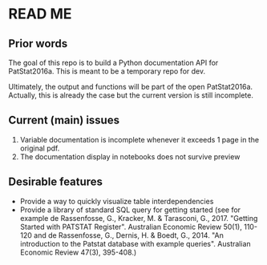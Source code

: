 # READ ME

## Prior words

The goal of this repo is to build a Python documentation API for PatStat2016a. This is meant to be a temporary repo for dev. 

Ultimately, the output and functions will be part of the open PatStat2016a. Actually, this is already the case but the current version is still incomplete.

## Current (main) issues

1. Variable documentation is incomplete whenever it exceeds 1 page in the original pdf.
2. The documentation display in notebooks does not survive preview

## Desirable features

- Provide a way to  quickly  visualize table interdependencies
- Provide a library of standard SQL query for getting started (see for example de Rassenfosse, G., Kracker, M. & Tarasconi, G., 2017. "Getting Started with PATSTAT Register". Australian Economic Review 50(1), 110-120 and de Rassenfosse, G., Dernis, H. & Boedt, G., 2014. "An introduction to the Patstat database with example queries". Australian Economic Review 47(3), 395-408.)